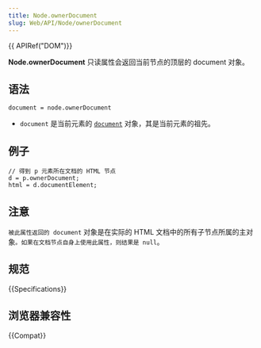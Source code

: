 ```yaml
---
title: Node.ownerDocument
slug: Web/API/Node/ownerDocument
---
```


{{ APIRef("DOM")}}

**Node.ownerDocument** 只读属性会返回当前节点的顶层的 document 对象。

## 语法

```plain
document = node.ownerDocument
```

- `document` 是当前元素的 [`document`](/zh-CN/docs/DOM/document) 对象，其是当前元素的祖先。

## 例子

```plain
// 得到 p 元素所在文档的 HTML 节点
d = p.ownerDocument;
html = d.documentElement;
```

## 注意

`被此属性返回的 document` 对象是在实际的 HTML 文档中的所有子节点所属的主对象`。如果在文档节点自身上使用此属性，则结果是 null`。

## 规范

{{Specifications}}

## 浏览器兼容性

{{Compat}}
